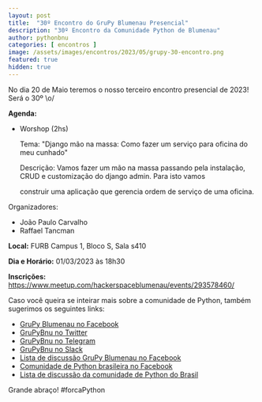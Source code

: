 ```yaml
---
layout: post
title:  "30º Encontro do GruPy Blumenau Presencial"
description: "30º Encontro da Comunidade Python de Blumenau"
author: pythonbnu
categories: [ encontros ]
image: /assets/images/encontros/2023/05/grupy-30-encontro.png
featured: true
hidden: true
---
```


No dia 20 de Maio teremos o nosso terceiro encontro presencial de 2023! Será o 30º \o/

**Agenda:**

- Worshop (2hs)

    Tema: "Django mão na massa: Como fazer um serviço para oficina do meu cunhado"

    Descrição: Vamos fazer um mão na massa passando pela instalação, CRUD e customização do django admin. Para isto vamos

    construir uma aplicação que gerencia ordem de serviço de uma oficina.

Organizadores:
- João Paulo Carvalho
- Raffael Tancman

**Local:** FURB Campus 1, Bloco S, Sala s410

**Dia e Horário:** 01/03/2023 às 18h30

**Inscrições:** https://www.meetup.com/hackerspaceblumenau/events/293578460/

Caso você queira se inteirar mais sobre a comunidade de Python, também sugerimos os seguintes links:

<ul>
    <li><a href="https://www.facebook.com/pythonbnu/">GruPy Blumenau no Facebook</a></li>
    <li><a href="https://twitter.com/pythonbnu">GruPyBnu no Twitter</a></li>
    <li><a href="https://telegram.me/GruPyBnu">GruPyBnu no Telegram</a></li>
    <li><a href="https://hackerspaceblumenau.slack.com/messages/C6U70HXK4">GruPyBnu no Slack</a></li>
    <li><a href="https://www.facebook.com/groups/185266825299444/">Lista de discussão GruPy Blumenau no Facebook</a></li>
    <li><a href="https://www.facebook.com/groups/python.brasil/">Comunidade de Python brasileira no Facebook</a></li>
    <li><a href="https://groups.google.com/forum/#!forum/python-brasil">Lista de discussão da comunidade de Python do Brasil</a></li>
</ul>

Grande abraço!
#forcaPython